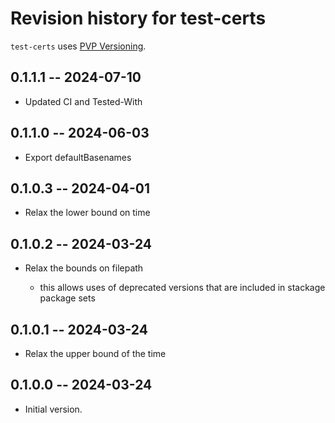 # Revision history for test-certs

`test-certs` uses [PVP Versioning][1].

## 0.1.1.1 -- 2024-07-10

* Updated CI and Tested-With

## 0.1.1.0 -- 2024-06-03

* Export defaultBasenames

## 0.1.0.3 -- 2024-04-01

* Relax the lower bound on time

## 0.1.0.2 -- 2024-03-24

* Relax the bounds on filepath

   * this allows uses of deprecated versions that are included in stackage
     package sets

## 0.1.0.1 -- 2024-03-24

* Relax the upper bound of the time

## 0.1.0.0 -- 2024-03-24

* Initial version.

[1]: https://pvp.haskell.org
